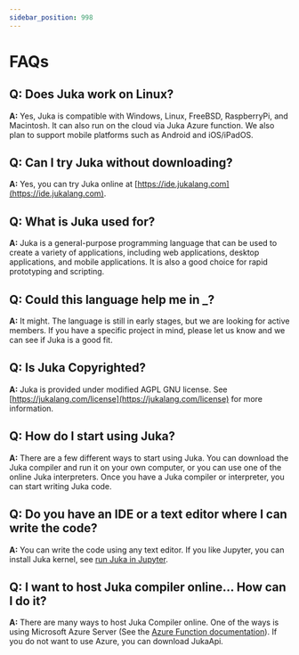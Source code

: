 ```yaml
---
sidebar_position: 998
---
```


# FAQs

## Q: Does Juka work on Linux?

**A:** Yes, Juka is compatible with Windows, Linux, FreeBSD, RaspberryPi, and Macintosh. It can also run on the cloud via Juka Azure function. We also plan to support mobile platforms such as Android and iOS/iPadOS.

## Q: Can I try Juka without downloading?

**A:** Yes, you can try Juka online at [https://ide.jukalang.com](https://ide.jukalang.com).

## Q: What is Juka used for?

**A:** Juka is a general-purpose programming language that can be used to create a variety of applications, including web applications, desktop applications, and mobile applications. It is also a good choice for rapid prototyping and scripting.

## Q: Could this language help me in _?

**A:** It might. The language is still in early stages, but we are looking for active members. If you have a specific project in mind, please let us know and we can see if Juka is a good fit.

## Q: Is Juka Copyrighted?

**A:** Juka is provided under modified AGPL GNU license. See [https://jukalang.com/license](https://jukalang.com/license) for more information.

## Q: How do I start using Juka?

**A:** There are a few different ways to start using Juka. You can download the Juka compiler and run it on your own computer, or you can use one of the online Juka interpreters. Once you have a Juka compiler or interpreter, you can start writing Juka code.

## Q: Do you have an IDE or a text editor where I can write the code?

**A:** You can write the code using any text editor. If you like Jupyter, you can install Juka kernel, see [run Juka in Jupyter](https://jukalang.com/docs/run-in-jupyter/).

## Q: I want to host Juka compiler online... How can I do it?

**A:** There are many ways to host Juka Compiler online. One of the ways is using Microsoft Azure Server (See the [Azure Function documentation](https://docs.microsoft.com/en-us/azure/azure-functions/functions-create-first)). If you do not want to use Azure, you can download JukaApi.
